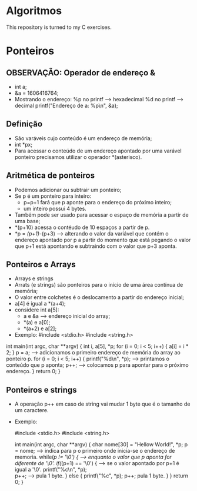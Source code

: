 # Algoritmos
This repository is turned to my C exercises.
# Ponteiros

## OBSERVAÇÃO: Operador de endereço &

* int a;
* &a = 1606416764;
* Mostrando o endereço:
    %p no printf --> hexadecimal
    %d no printf --> decimal
    printf("Endereço de a: %p\n", &a);

## Definição

* São varáveis cujo conteúdo é um endereço de memória;
* int *px;
* Para acessar o conteúdo de um endereço apontado por uma varável ponteiro precisamos utilizar o operador *(asterisco).

## Aritmética de ponteiros

* Podemos adicionar ou subtrair um ponteiro;
* Se p é um ponteiro para inteiro:
    * p=p+1 fará que p aponte para o endereço do próximo inteiro;
    * um inteiro possui 4 bytes.
* Também pode ser usado para acessar o espaço de memória a partir de uma base;
* *(p+10) acessa o contéudo de 10 espaços a partir de p.
* *p = *(p+1)-*(p+3) --> alterando o valor da variável que contém o endereço apontado por p a partir do momento que está pegando o valor que p+1 está apontando e subtraindo com o valor que p+3 aponta.

## Ponteiros e Arrays

* Arrays e strings
* Arrats (e strings) são ponteiros para o início de uma área contínua de memória;
* O valor entre colchetes é o deslocamento a partir do endereço inicial;
* a[4] é igual a *(a+4);
* considere int a[5]:
    * a e &a --> endereço inicial do array;
    * *(a) e a[0];
    * *(a+2) e a[2];
* Exemplo:
#include <stdio.h>
#include <string.h>

int main(int argc, char **argv) {
    int i, a[5], *p;
    for (i = 0; i < 5; i++) {
        a[i] = i * 2;
    }
    p = a; --> adicionamos o primeiro endereço de memória do array ao ponteiro p.
    for (i = 0; i < 5; i++) {
        printf("%d\n", *p); --> printamos o conteúdo que p aponta;
        p++; --> colocamos p para apontar para o próximo endereço.
    }
    return 0;
}

## Ponteiros e strings

* A operação p++ em caso de string vai mudar 1 byte que é o tamanho de um caractere.
* Exemplo:

    #include <stdio.h>
    #include <string.h>

    int main(int argc, char **argv) {
        char nome[30] = "Hellow World!", *p;
        p = nome; --> indica para p o primeiro onde inicia-se o endereço de memoria.
        while(*p != '\0') { --> enquanto o valor que p aponta for diferente de '\0'.
            if(*(p+1) == '\0') { --> se o valor apontado por p+1 é igual a '\0'.
                printf("%c\n", *p);    
                p++; --> pula 1 byte.
            } else {
                printf("%c", *p);
                p++; pula 1 byte.
            }
        }
        return 0;
    }